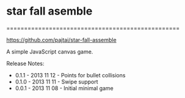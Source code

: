 # star fall asemble
=================================================

https://github.com/pajtai/star-fall-assemble

A simple JavaScript canvas game.

Release Notes:

* 0.1.1 - 2013 11 12 - Points for bullet collisions
* 0.1.0 - 2013 11 11 - Swipe support
* 0.0.1 - 2013 11 08 - Initial minimal game
